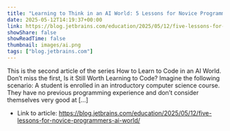 ```yaml
---
title: "Learning to Think in an AI World: 5 Lessons for Novice Programmers"
date: 2025-05-12T14:19:37+00:00
link: https://blog.jetbrains.com/education/2025/05/12/five-lessons-for-novice-programmers-ai-world/
showShare: false
showReadTime: false
thumbnail: images/ai.png
tags: ["blog.jetbrains.com"]
---
```

This is the second article of the series How to Learn to Code in an AI World. Don’t miss the first, Is it Still Worth Learning to Code? Imagine the following scenario: A student is enrolled in an introductory computer science course. They have no previous programming experience and don’t consider themselves very good at […]

- Link to article: https://blog.jetbrains.com/education/2025/05/12/five-lessons-for-novice-programmers-ai-world/